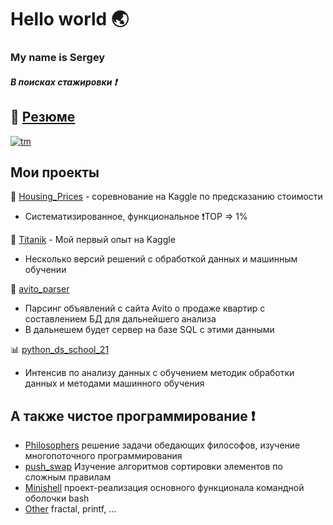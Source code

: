 # Hello world 🌏
### My name is Sergey

##### В поисках стажировки :heavy_exclamation_mark:

## :page_with_curl: [Резюме]([https://github.com/warshtayner/warshtayner/blob/main/%D0%9C%D0%B0%D1%80%D0%BA%D0%B5%D0%B2%D0%B8%D1%87%20%D0%A1.%D0%92.%20%20Data%20Scientist.pdf](https://github.com/warshtayner/warshtayner/blob/main/%D0%9C%D0%B0%D1%80%D0%BA%D0%B5%D0%B2%D0%B8%D1%87.%D0%A1.%D0%92(CV)_DS_DE.pdf))
  [![tm](https://telegram.org/favicon.ico)](https://t.me/warshtayner)

Мои проекты
---
<!-- [![Top Langs](https://github-readme-stats.vercel.app/api/top-langs/?username=warshtayner&layout=compact)](https://github.com/warshtayner#:~:text=Repositories,10) -->


:wedding: [Housing_Prices](https://github.com/warshtayner/Housing_Prices_for_Kaggle/blob/main/first_glance.ipynb) - соревнование на Kaggle по предсказанию стоимости
* Систематизированное, функциональное  :heavy_exclamation_mark:TOP => 1%

:ship: [Titanik](https://github.com/warshtayner/Kaggle_Titanic) - Мой первый опыт на Kaggle
* Несколько версий решений с обработкой данных и машинным обучении

:city_sunset: [avito_parser](https://github.com/warshtayner/avito_parser)
* Парсинг объявлений с сайта Avito о продаже квартир с составлением БД для дальнейшего анализа
* В дальнешем будет сервер на базе SQL с этими данными

:bar_chart: [python_ds_school_21](https://github.com/warshtayner/python_ds_school_21)
* Интенсив по анализу данных с обучением методик обработки данных и методами машинного обучения 

 А также чистое программирование :heavy_exclamation_mark:
 ---
  * [Philosophers](https://github.com/warshtayner/Philosophers) решение задачи обедающих философов, изучение многопоточного программирования
  * [push_swap](https://github.com/warshtayner/push_swap) Изучение алгоритмов сортировки элементов по сложным правилам
  * [Minishell](https://github.com/warshtayner/Minishell) проект-реализация основного функционала командной оболочки bash
  * [Other](https://github.com/warshtayner/21school_igarg) fractal, printf, ...


<!--
**warshtayner/warshtayner** is a ✨ _special_ ✨ repository because its `README.md` (this file) appears on your GitHub profile.

Here are some ideas to get you started:

- 🔭 I’m currently working on ...
- 🌱 I’m currently learning ...
- 👯 I’m looking to collaborate on ...
- 🤔 I’m looking for help with ...
- 💬 Ask me about ...
- 📫 How to reach me: ...
- 😄 Pronouns: ...
- ⚡ Fun fact: ...
-->
